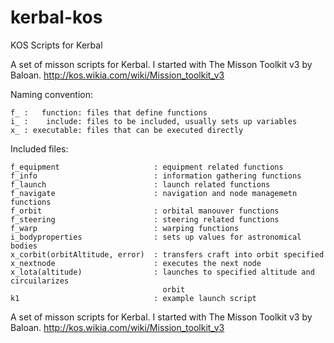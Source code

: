 # kerbal-kos
KOS Scripts for Kerbal

A set of misson scripts for Kerbal. I started with The Misson Toolkit v3 by Baloan. http://kos.wikia.com/wiki/Mission_toolkit_v3

Naming convention:

	f_ :   function: files that define functions
	i_ :    include: files to be included, usually sets up variables
	x_ : executable: files that can be executed directly

Included files:

	f_equipment						: equipment related functions
	f_info							: information gathering functions
	f_launch						: launch related functions
	f_navigate						: navigation and node managemetn functions
	f_orbit							: orbital manouver functions
	f_steering						: steering related functions
	f_warp							: warping functions
	i_bodyproperties				: sets up values for astronomical bodies
	x_corbit(orbitAltitude, error)	: transfers craft into orbit specified
	x_nextnode						: executes the next node
	x_lota(altitude)				: launches to specified altitude and circuilarizes 
						  			  orbit
	k1								: example launch script

A set of misson scripts for Kerbal. I started with The Misson Toolkit v3 by Baloan.
http://kos.wikia.com/wiki/Mission_toolkit_v3

